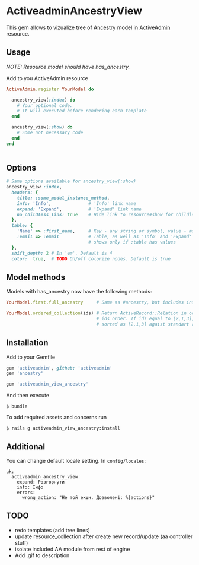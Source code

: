 # ActiveadminAncestryView
This gem allows to vizualize tree of [Ancestry](https://github.com/stefankroes/ancestry) model in [ActiveAdmin](https://github.com/activeadmin/activeadmin) resource.

## Usage

*NOTE: Resource model should have has_ancestry.*

Add to you ActiveAdmin resource
```ruby
ActiveAdmin.register YourModel do

  ancestry_view(:index) do
    # Your optional code.
    # It will executed before rendering each template
  end

  ancestry_view(:show) do
    # Some not necessary code
  end
end
  
```

## Options

```ruby
# Same options available for ancestry_view(:show)
ancestry_view :index,
  headers: {
    title: :some_model_instance_method,
    info: 'Info',              # 'Info' link name
    expand: 'Expand',          # 'Expand' link name
    no_childless_link: true    # Hide link to resource#show for childless nodes
  },
  table: {
    'Name' => :first_name,     # Key - any string or symbol, value - model instance method
    :email => :email           # Table, as well as 'Info' and 'Expand' links,
                               # shows only if :table has values
  },
  shift_depth: 2 # In 'em'. Default is 4
  color:  true,  # TODO On/off colorize nodes. Default is true
```

## Model methods

Models with has_ancestry now have the following methods:
```ruby
YourModel.first.full_ancestry     # Same as #ancestry, but includes instance id

YourModel.ordered_collection(ids) # Return ActiveRecord::Relation in order equal to
                                  # ids order. If ids equal to [2,1,3], relation will be
                                  # sorted as [2,1,3] agaist standart [1,2,3] way.

```
## Installation

Add to your Gemfile

```ruby
gem 'activeadmin', github: 'activeadmin'
gem 'ancestry'

gem 'activeadmin_view_ancestry'
```

And then execute

```
$ bundle
```

To add required assets and concerns run
```
$ rails g activeadmin_view_ancestry:install
```

## Additional

You can change default locale setting. In `config/locales`:
```
uk:
  activeadmin_ancestry_view:
    expand: Розгорнути
    info: Інфо
    errors:
      wrong_action: "Не той екшн. Дозволені: %{actions}"
```

## TODO
+ redo templates (add tree lines)
+ update resource_collection after create new record/update (aa controller stuff)
+ isolate included AA module from rest of engine
+ Add .gif to description 